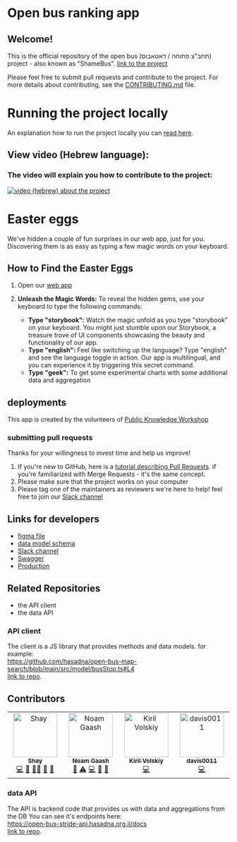 # Open bus ranking app

## Welcome!
This is the official repository of the open bus (תחב"צ פתוחה / דאטאבוס) project - also known as "ShameBus".
[link to the project](https://open-bus-map-search.hasadna.org.il/dashboard)

Please feel free to submit pull requests and contribute to the project.
For more details about contributing, see the [CONTRIBUTING.md](CONTRIBUTING.md) file.

# Running the project locally
An explanation how to run the project locally you can [read here](CONTRIBUTING.md#running-the-project-on-a-local-environment).

## View video (Hebrew language):
### The video will explain you how to contribute to the project:   
[![video (hebrew) about the project](https://img.youtube.com/vi/6H6jkJCVhgk/0.jpg)](https://www.youtube.com/watch?v=6H6jkJCVhgk)

# Easter eggs
We've hidden a couple of fun surprises in our web app, just for you. Discovering them is as easy as typing a few magic words on your keyboard.

## How to Find the Easter Eggs
1. Open our [web app](https://open-bus-map-search.hasadna.org.il/dashboard)
2. **Unleash the Magic Words:**
   To reveal the hidden gems, use your keyboard to type the following commands:

   - **Type "storybook":**
     Watch the magic unfold as you type "storybook" on your keyboard. You might just stumble upon our Storybook, a treasure trove of UI components showcasing the beauty and functionality of our app.
   - **Type "english":**
     Feel like switching up the language? Type "english" and see the language toggle in action. Our app is multilingual, and you can experience it by triggering this secret command.
   - **Type "geek":**
     To get some experimental charts with some additional data and aggregation


## deployments

This app is created by the volunteers of [Public Knowledge Workshop](https://www.hasadna.org.il/)

### submitting pull requests
Thanks for your willingness to invest time and help us improve!
1. If you're new to GitHub, here is a [tutorial describing Pull Requests](https://docs.github.com/en/pull-requests/collaborating-with-pull-requests/proposing-changes-to-your-work-with-pull-requests/creating-a-pull-request). if you're familiarized with Merge Requests - it's the same concept.
2. Please make sure that the project works on your computer
3. Please tag one of the maintainers as reviewers
we're here to help! feel free to join our [Slack channel](https://join.slack.com/t/hasadna/shared_invite/zt-21qipktl1-7yF4FYJVxAqXl0wE4DlMKQ) 

## Links for developers
* [figma file](https://www.figma.com/file/Plw8Uuu6U96CcX5tJyRMoW/Public-Transportation-visual-informaiton?node-id=0%3A1&t=EJCQpeg5zSbVXLUx-0)
* [data model schema](https://github.com/hasadna/open-bus-stride-db/blob/main/DATA_MODEL.md)
* [Slack channel](https://join.slack.com/t/hasadna/shared_invite/zt-21qipktl1-7yF4FYJVxAqXl0wE4DlMKQ)
* [Swagger](https://open-bus-stride-api.hasadna.org.il/docs)
* [Production](https://open-bus-map-search.hasadna.org.il/dashboard)

## Related Repositories 
- the API client
- the data API

### API client
The client is a JS library that provides methods and data models. for example:  
https://github.com/hasadna/open-bus-map-search/blob/main/src/model/busStop.ts#L4   
[link to repo](https://github.com/iliakap/open-bus-stride-client).


## Contributors

<!-- ALL-CONTRIBUTORS-LIST:START - Do not remove or modify this section -->
<!-- prettier-ignore-start -->
<!-- markdownlint-disable -->
<table>
  <tbody>
    <tr>
      <td align="center" valign="top" width="14.28%"><a href="https://github.com/ShayAdler"><img src="https://avatars.githubusercontent.com/u/61648359?v=4?s=100" width="100px;" alt="Shay"/><br /><sub><b>Shay</b></sub></a><br /><a href="#code-ShayAdler" title="Code">💻</a> <a href="#doc-ShayAdler" title="Documentation">📖</a> <a href="#mentoring-ShayAdler" title="Mentoring">🧑‍🏫</a> <a href="#ideas-ShayAdler" title="Ideas, Planning, & Feedback">🤔</a> <a href="#research-ShayAdler" title="Research">🔬</a></td>
      <td align="center" valign="top" width="14.28%"><a href="http://noam-gaash.co.il"><img src="https://avatars.githubusercontent.com/u/11145132?v=4?s=100" width="100px;" alt="Noam Gaash"/><br /><sub><b>Noam Gaash</b></sub></a><br /><a href="#projectManagement-NoamGaash" title="Project Management">📆</a> <a href="#test-NoamGaash" title="Tests">⚠️</a> <a href="#code-NoamGaash" title="Code">💻</a> <a href="#doc-NoamGaash" title="Documentation">📖</a> <a href="#review-NoamGaash" title="Reviewed Pull Requests">👀</a></td>
      <td align="center" valign="top" width="14.28%"><a href="https://github.com/KirilCycle"><img src="https://avatars.githubusercontent.com/u/118115736?v=4?s=100" width="100px;" alt="Kiril Volskiy"/><br /><sub><b>Kiril Volskiy</b></sub></a><br /><a href="#code-KirilCycle" title="Code">💻</a></td>
      <td align="center" valign="top" width="14.28%"><a href="https://github.com/davis0011"><img src="https://avatars.githubusercontent.com/u/104071579?v=4?s=100" width="100px;" alt="davis0011"/><br /><sub><b>davis0011</b></sub></a><br /><a href="#code-davis0011" title="Code">💻</a> </td>
    </tr>
  </tbody>
</table>

<!-- markdownlint-restore -->
<!-- prettier-ignore-end -->

<!-- ALL-CONTRIBUTORS-LIST:END -->

### data API
The API is backend code that provides us with data and aggregations from the DB
You can see it's endpoints here:   
https://open-bus-stride-api.hasadna.org.il/docs     
[link to repo](https://github.com/hasadna/open-bus-stride-api).